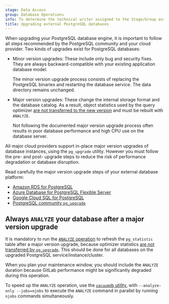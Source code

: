 ```yaml
---
stage: Data Access
group: Database Operations
info: To determine the technical writer assigned to the Stage/Group associated with this page, see https://handbook.gitlab.com/handbook/product/ux/technical-writing/#assignments
title: Upgrading external PostgreSQL databases
---
```


When upgrading your PostgreSQL database engine, it is important to follow all steps
recommended by the PostgreSQL community and your cloud provider. Two
kinds of upgrades exist for PostgreSQL databases:

- Minor version upgrades: These include only bug and security fixes. They are
  always backward-compatible with your existing application database model.

  The minor version upgrade process consists of replacing the PostgreSQL binaries
  and restarting the database service. The data directory remains unchanged.

- Major version upgrades: These change the internal storage format and the database
  catalog. As a result, object statistics used by the query optimizer
  [are not transferred to the new version](https://www.postgresql.org/docs/16/pgupgrade.html)
  and must be rebuilt with `ANALYZE`.

  Not following the documented major version upgrade process often results in
  poor database performance and high CPU use on the database server.

All major cloud providers support in-place major version upgrades of database
instances, using the `pg_upgrade` utility. However you must follow the pre- and
post- upgrade steps to reduce the risk of performance degradation or database disruption.

Read carefully the major version upgrade steps of your external database platform:

- [Amazon RDS for PostgreSQL](https://docs.aws.amazon.com/AmazonRDS/latest/UserGuide/USER_UpgradeDBInstance.PostgreSQL.html#USER_UpgradeDBInstance.PostgreSQL.MajorVersion.Process)
- [Azure Database for PostgreSQL Flexible Server](https://learn.microsoft.com/en-us/azure/postgresql/flexible-server/concepts-major-version-upgrade)
- [Google Cloud SQL for PostgreSQL](https://cloud.google.com/sql/docs/postgres/upgrade-major-db-version-inplace)
- [PostgreSQL community `pg_upgrade`](https://www.postgresql.org/docs/16/pgupgrade.html)

## Always `ANALYZE` your database after a major version upgrade

It is mandatory to run the [`ANALYZE` operation](https://www.postgresql.org/docs/16/sql-analyze.html)
to refresh the `pg_statistic` table after a major version upgrade, because optimizer statistics
[are not transferred by `pg_upgrade`](https://www.postgresql.org/docs/16/pgupgrade.html).
This should be done for all databases on the upgraded PostgreSQL service/instance/cluster.

When you plan your maintenance window, you should include the `ANALYZE` duration
because GitLab performance might be significantly degraded during this operation.

To speed up the `ANALYZE` operation, use the
[`vacuumdb` utility](https://www.postgresql.org/docs/16/app-vacuumdb.html),
with `--analyze-only --jobs=njobs` to execute the `ANALYZE` command in parallel by
running `njobs` commands simultaneously.
